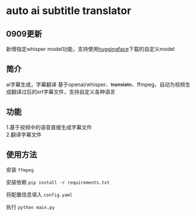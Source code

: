 # auto ai subtitle translator

## 0909更新
新增指定whisper model功能，支持使用[huggingface](https://huggingface.co/collections/openai/whisper-release-6501bba2cf999715fd953013)下载的自定义model

## 简介
ai字幕生成，字幕翻译 基于openai/whisper、~~translate~~、ffmpeg，自动为视频生成翻译过后的srt字幕文件，支持自定义各种语言

## 功能
1.基于视频中的语音直接生成字幕文件  
2.翻译字幕文件

## 使用方法
安装 `ffmpeg`

安装依赖 `pip install -r requirements.txt`

将配置信息填入 `config.yaml`

执行 `python main.py`

